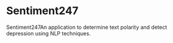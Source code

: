 # Sentiment247
Sentiment247An application to determine text polarity and detect depression using NLP techniques.
